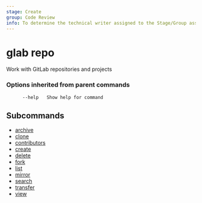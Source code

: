 ```yaml
---
stage: Create
group: Code Review
info: To determine the technical writer assigned to the Stage/Group associated with this page, see https://about.gitlab.com/handbook/product/ux/technical-writing/#assignments
---
```


<!--
This documentation is auto generated by a script.
Please do not edit this file directly, check cmd/gen-docs/docs.go.
-->

# glab repo

Work with GitLab repositories and projects

### Options inherited from parent commands

```plaintext
      --help   Show help for command
```

## Subcommands

- [archive](archive.md)
- [clone](clone.md)
- [contributors](contributors.md)
- [create](create.md)
- [delete](delete.md)
- [fork](fork.md)
- [list](list.md)
- [mirror](mirror.md)
- [search](search.md)
- [transfer](transfer.md)
- [view](view.md)

